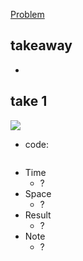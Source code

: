[Problem](https://leetcode.com/problems/URL_PLACEHOLDER/)

## takeaway
-

## take 1
![](img-1.jpg)
- code:
```python

```
- Time
    - ?
- Space
    - ?
- Result
    - ?
- Note
    - ?

